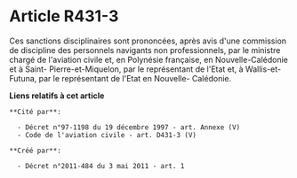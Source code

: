 # Article R431-3

Ces sanctions disciplinaires sont prononcées, après avis d'une commission de discipline des personnels navigants non
professionnels, par le ministre chargé de l'aviation civile et, en Polynésie française, en Nouvelle-Calédonie et à Saint-
Pierre-et-Miquelon, par le représentant de l'Etat et, à Wallis-et-Futuna, par le représentant de l'Etat en Nouvelle-
Calédonie.

**Liens relatifs à cet article**

	**Cité par**:

	  - Décret n°97-1198 du 19 décembre 1997 - art. Annexe (V)
	  - Code de l'aviation civile - art. D431-3 (V)

	**Créé par**:

	  - Décret n°2011-484 du 3 mai 2011 - art. 1
